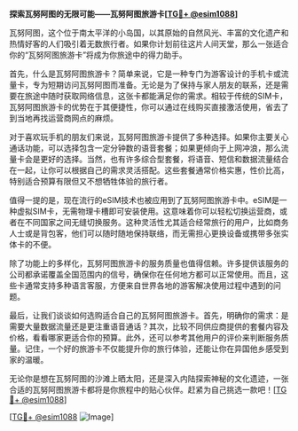 **探索瓦努阿图的无限可能——瓦努阿图旅游卡[[TG💪+ @esim1088](https://t.me/s/esim1088)]**

瓦努阿图，这个位于南太平洋的小岛国，以其原始的自然风光、丰富的文化遗产和热情好客的人们吸引着无数旅行者。如果你计划前往这片人间天堂，那么一张适合你的“瓦努阿图旅游卡”将成为你旅途中的得力助手。

首先，什么是瓦努阿图旅游卡？简单来说，它是一种专门为游客设计的手机卡或流量卡，专为短期访问瓦努阿图而准备。无论是为了保持与家人朋友的联系，还是需要在旅途中随时获取网络信息，这张卡都能满足你的需求。相较于传统的SIM卡，瓦努阿图旅游卡的优势在于其便捷性，你可以通过在线购买直接激活使用，省去了到当地再找运营商网点的麻烦。

对于喜欢玩手机的朋友们来说，瓦努阿图旅游卡提供了多种选择。如果你主要关心通话功能，可以选择包含一定分钟数的语音套餐；如果更倾向于上网冲浪，那么流量卡会是更好的选择。当然，也有许多综合型套餐，将语音、短信和数据流量结合在一起，让你可以根据自己的需求灵活搭配。这些套餐通常价格实惠，性价比高，特别适合预算有限但又不想牺牲体验的旅行者。

值得一提的是，现在流行的eSIM技术也被应用到了瓦努阿图旅游卡中。eSIM是一种虚拟SIM卡，无需物理卡槽即可安装使用。这意味着你可以轻松切换运营商，或者在不同国家之间无缝切换服务。这种灵活性尤其适合经常旅行的用户，比如商务人士或是背包客，他们可以随时随地保持联络，而无需担心更换设备或携带多张实体卡的不便。

除了功能上的多样化，瓦努阿图旅游卡的服务质量也值得信赖。许多提供该服务的公司都承诺覆盖全国范围内的信号，确保你在任何地方都可以正常使用。而且，这些卡通常支持多种语言客服，方便来自世界各地的游客解决使用过程中遇到的问题。

最后，让我们谈谈如何选购适合自己的瓦努阿图旅游卡。首先，明确你的需求：是需要大量数据流量还是更注重语音通话？其次，比较不同供应商提供的套餐内容及价格，看看哪家更适合你的预算。此外，还可以参考其他用户的评价来判断服务质量。记住，一个好的旅游卡不仅能提升你的旅行体验，还能让你在异国他乡感受到家的温暖。

无论你是想在瓦努阿图的沙滩上晒太阳，还是深入内陆探索神秘的文化遗迹，一张合适的瓦努阿图旅游卡都将是你旅程中的贴心伙伴。赶紧为自己挑选一款吧！[[TG💪+ @esim1088](https://t.me/s/esim1088)]

[[TG💪+ @esim1088](https://t.me/s/esim1088) ![Image](https://i.postimg.cc/4NQfJmqS/Snipaste-2025-05-13-00-14-12.png)]